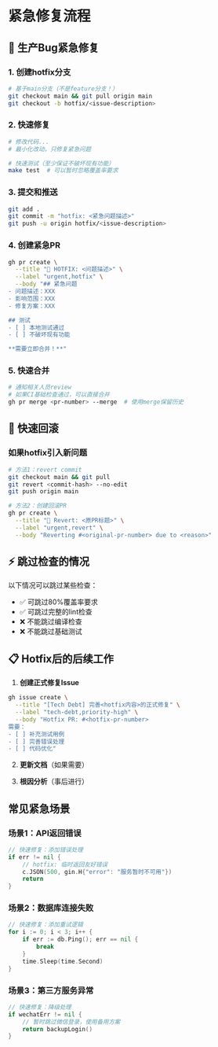 # 紧急修复流程

## 🚨 生产Bug紧急修复

### 1. 创建hotfix分支
```bash
# 基于main分支（不是feature分支！）
git checkout main && git pull origin main
git checkout -b hotfix/<issue-description>
```

### 2. 快速修复
```bash
# 修改代码...
# 最小化改动，只修复紧急问题

# 快速测试（至少保证不破坏现有功能）
make test  # 可以暂时忽略覆盖率要求
```

### 3. 提交和推送
```bash
git add .
git commit -m "hotfix: <紧急问题描述>"
git push -u origin hotfix/<issue-description>
```

### 4. 创建紧急PR
```bash
gh pr create \
  --title "🚨 HOTFIX: <问题描述>" \
  --label "urgent,hotfix" \
  --body "## 紧急问题
- 问题描述：XXX
- 影响范围：XXX
- 修复方案：XXX

## 测试
- [ ] 本地测试通过
- [ ] 不破坏现有功能

**需要立即合并！**"
```

### 5. 快速合并
```bash
# 通知相关人员review
# 如果CI基础检查通过，可以直接合并
gh pr merge <pr-number> --merge  # 使用merge保留历史
```

## 🔄 快速回滚

### 如果hotfix引入新问题
```bash
# 方法1：revert commit
git checkout main && git pull
git revert <commit-hash> --no-edit
git push origin main

# 方法2：创建回滚PR
gh pr create \
  --title "🔄 Revert: <原PR标题>" \
  --label "urgent,revert" \
  --body "Reverting #<original-pr-number> due to <reason>"
```

## ⚡ 跳过检查的情况

以下情况可以跳过某些检查：
- ✅ 可跳过80%覆盖率要求
- ✅ 可跳过完整的lint检查
- ❌ 不能跳过编译检查
- ❌ 不能跳过基础测试

## 📋 Hotfix后的后续工作

1. **创建正式修复Issue**
```bash
gh issue create \
  --title "[Tech Debt] 完善<hotfix内容>的正式修复" \
  --label "tech-debt,priority-high" \
  --body "Hotfix PR: #<hotfix-pr-number>
需要：
- [ ] 补充测试用例
- [ ] 完善错误处理
- [ ] 代码优化"
```

2. **更新文档**（如果需要）

3. **根因分析**（事后进行）

## 常见紧急场景

### 场景1：API返回错误
```go
// 快速修复：添加错误处理
if err != nil {
    // hotfix: 临时返回友好错误
    c.JSON(500, gin.H{"error": "服务暂时不可用"})
    return
}
```

### 场景2：数据库连接失败
```go
// 快速修复：添加重试逻辑
for i := 0; i < 3; i++ {
    if err := db.Ping(); err == nil {
        break
    }
    time.Sleep(time.Second)
}
```

### 场景3：第三方服务异常
```go
// 快速修复：降级处理
if wechatErr != nil {
    // 暂时跳过微信登录，使用备用方案
    return backupLogin()
}
```